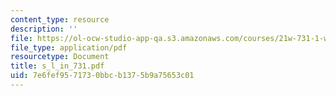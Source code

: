 ```yaml
---
content_type: resource
description: ''
file: https://ol-ocw-studio-app-qa.s3.amazonaws.com/courses/21w-731-1-writing-and-experience-exploring-self-in-society-spring-2004/7e6fef9571730bbcb1375b9a75653c01_s_l_in_731.pdf
file_type: application/pdf
resourcetype: Document
title: s_l_in_731.pdf
uid: 7e6fef95-7173-0bbc-b137-5b9a75653c01
---
```

